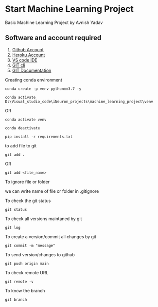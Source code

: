 # Start Machine Learning Project
Basic Machine Learning Project by Avnish Yadav

## Software and account required

1. [Github Account](https://github.com/)
2. [Heroku Account](https://www.heroku.com/)
3. [VS code IDE](https://code.visualstudio.com/download)
4. [GIT cli](https://git-scm.com/downloads)
5. [GIT Documentation](https://git-scm.com/docs/git#_git_commands)

Creating conda environment
```
conda create -p venv python==3.7 -y 
```
```
conda activate D:\Visual_studio_code\iNeuron_projects\machine_learning_project\venv
```
OR
```
conda activate venv
```
```
conda deactivate
```
```
pip install -r requirements.txt
```

to add file to git
```
git add .
```
OR
```
git add <file_name>
```

To ignore file or folder

we can write name of file or folder in .gitignore

To check the git status
```
git status
```

To check all versions maintaned by git
```
git log
```

To create a version/commit all changes by git
```
git commit -m "message"
```

To send version/changes to github
```
git push origin main
```

To check remote URL
```
git remote -v
```

To know the branch
```
git branch
```
